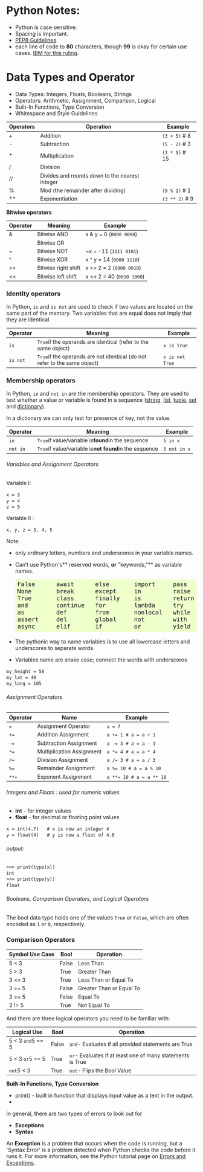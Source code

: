 # Python Notes:

- Python is case sensitive.
- Spacing is important.
- [PEP8 Guidelines](https://www.python.org/dev/peps/pep-0008/).
- each line of code to **80** characters, though **99** is okay for certain use cases.  [IBM for this ruling](https://softwareengineering.stackexchange.com/questions/148677/why-is-80-characters-the-standard-limit-for-code-width).

# Data Types and Operator

* Data Types: Integers, Floats, Booleans, Strings
* Operators: Arithmetic, Assignment, Comparison, Logical
* Built-In Functions, Type Conversion
* Whitespace and Style Guidelines

| Operators | Operation                                      | Example          |
| --------- | ---------------------------------------------- | ---------------- |
| +         | Addition                                       | `(3 + 5)` # 8  |
| -         | Subtraction                                    | `(5 - 2)` # 3  |
| *         | Multiplication                                 | `(3 * 5)` # 15 |
| /         | Division                                       |                  |
| //        | Divides and rounds down to the nearest integer |                  |
| %         | Mod (the remainder after dividing)             | `(9 % 2)` # 1  |
| **        | Exponentiation                                 | `(3 ** 2)` # 9 |


**Bitwise operators**


| Operator | Meaning             | Example                     |
| -------- | ------------------- | --------------------------- |
| &        | Bitwise AND         | x & y = 0 (`0000 0000`)   |
|          | Bitwise OR          |                             |
| ~        | Bitwise NOT         | ~x = -11 (`1111 0101`)    |
| ^        | Bitwise XOR         | x ^ y = 14 (`0000 1110`)  |
| >>       | Bitwise right shift | x >> 2 = 2 (`0000 0010`)  |
| <<       | Bitwise left shift  | x << 2 = 40 (`0010 1000`) |

### Identity operators

In Python, `is` and `is not` are used to check
if two values are located on the same part of the memory. Two variables
that are equal does not imply that they are identical.

| Operator   | Meaning                                                                     | Example           |
| ---------- | --------------------------------------------------------------------------- | ----------------- |
| `is`     | `True`if the operands are identical (refer to the same object)            | `x is True`     |
| `is not` | `True`if the operands are not identical (do not refer to the same object) | `x is not True` |

### Membership operators

In Python, `in` and `not in` are the membership operators. They are used to test whether a value or variable is found in a sequence ([string](https://www.programiz.com/python-programming/string), [list](https://www.programiz.com/python-programming/list), [tuple](https://www.programiz.com/python-programming/tuple), [set](https://www.programiz.com/python-programming/set) and [dictionary](https://www.programiz.com/python-programming/dictionary)).

In a dictionary we can only test for presence of key, not the value.

| Operator   | Meaning                                                        | Example        |
| ---------- | -------------------------------------------------------------- | -------------- |
| `in`     | `True`if value/variable is**found**in the sequence     | `5 in x`     |
| `not in` | `True`if value/variable is**not found**in the sequence | `5 not in x` |

###### Variables and Assignment Operators

Variable I:

```
x = 3
y = 4
z = 5
```

Variable II :

```
x, y, z = 3, 4, 5
```


Note:

- only ordinary letters, numbers and underscores in your variable names.
- Can’t use Python's** reserved words, **or** "keywords,"** as variable names.

  ![1672801431248](image/README/1672801431248.png)
- The pythonic way to name variables is to use all lowercase letters and underscores to separate words.
- Variables name are snake case; connect the words with underscores

```
my_height = 58
my_lat = 40
my_long = 105
```

###### Assignment Operators

| Operator | Name                      | Example                    |
| -------- | ------------------------- | -------------------------- |
| `=`    | Assignment Operator       | `a = 7`                  |
| `+=`   | Addition Assignment       | `a += 1 # a = a + 1`     |
| `-=`   | Subtraction Assignment    | `a -= 3 # a = a - 3`     |
| `*=`   | Multiplication Assignment | `a *= 4 # a = a * 4`     |
| `/=`   | Division Assignment       | `a /= 3 # a = a / 3`     |
| `%=`   | Remainder Assignment      | `a %= 10 # a = a % 10`   |
| `**=`  | Exponent Assignment       | `a **= 10 # a = a ** 10` |

###### Integers and Floats : used for numeric values

* **int** - for integer values
* **float** - for decimal or floating point values

```
x = int(4.7)   # x is now an integer 4
y = float(4)   # y is now a float of 4.0
```

###### output:

```
>>> print(type(x))
int
>>> print(type(y))
float
```

###### Booleans, Comparison Operators, and Logical Operators

The bool data type holds one of the values `True` or `False`, which are often encoded as `1` or `0`, respectively.


### Comparison Operators

| **Symbol Use Case** | **Bool** | **Operation**      |
| ------------------------- | -------------- | ------------------------ |
| 5  <  3                   | False          | Less Than                |
| 5 > 3                     | True           | Greater Than             |
| 3 <= 3                    | True           | Less Than or Equal To    |
| 3 >= 5                    | False          | Greater Than or Equal To |
| 3 == 5                    | False          | Equal To                 |
| 3 != 5                    | True           | Not Equal To             |

And there are three logical operators you need to be familiar with:

| **Logical Use** | **Bool** | **Operation**                                          |
| --------------------- | -------------- | ------------------------------------------------------------ |
| 5  <  3 `and`5 == 5 | False          | `and`- Evaluates if all provided statements are True       |
| 5  <  3 `or`5 == 5  | True           | `or`- Evaluates if at least one of many statements is True |
| `not`5  <  3        | True           | `not`- Flips the Bool Value                                |


**Built-In Functions, Type Conversion**

+ print() - built in function that displays input value as a text in the output.
+ 


In general, there are two types of errors to look out for

* **Exceptions**
* **Syntax**

An **Exception** is a problem that occurs when the code
is running, but a 'Syntax Error' is a problem detected when Python
checks the code before it runs it.  For more information, see the Python
 tutorial page on [Errors and Exceptions](https://docs.python.org/3/tutorial/errors.html).
